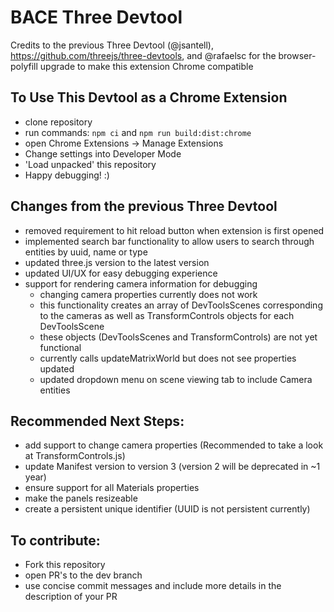 # BACE Three Devtool

Credits to the previous Three Devtool (@jsantell), https://github.com/threejs/three-devtools, and @rafaelsc for the browser-polyfill upgrade to make this extension Chrome compatible

## To Use This Devtool as a Chrome Extension
- clone repository
- run commands: `npm ci` and `npm run build:dist:chrome`
- open Chrome Extensions -> Manage Extensions
- Change settings into Developer Mode
- 'Load unpacked' this repository
- Happy debugging! :)

## Changes from the previous Three Devtool
- removed requirement to hit reload button when extension is first opened
- implemented search bar functionality to allow users to search through entities by uuid, name or type
- updated three.js version to the latest version
- updated UI/UX for easy debugging experience
- support for rendering camera information for debugging 
  - changing camera properties currently does not work 
  - this functionality creates an array of DevToolsScenes corresponding to the cameras as well as TransformControls objects for each DevToolsScene
  - these objects (DevToolsScenes and TransformControls) are not yet functional
  - currently calls updateMatrixWorld but does not see properties updated
  - updated dropdown menu on scene viewing tab to include Camera entities 

## Recommended Next Steps:
- add support to change camera properties (Recommended to take a look at TransformControls.js)
- update Manifest version to version 3 (version 2 will be deprecated in ~1 year)
- ensure support for all Materials properties
- make the panels resizeable
- create a persistent unique identifier (UUID is not persistent currently)

## To contribute:
- Fork this repository
- open PR's to the dev branch
- use concise commit messages and include more details in the description of your PR
